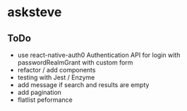 # asksteve

## ToDo

- use react-native-auth0 Authentication API for login with passwordRealmGrant with custom form
- refactor / add components
- testing with Jest / Enzyme
- add message if search and results are empty
- add pagination
- flatlist peformance
